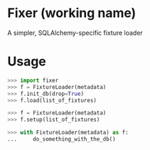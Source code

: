 # Fixer (working name)

A simpler, SQLAlchemy-specific fixture loader


# Usage

```python
>>> import fixer
>>> f = FixtureLoader(metadata)
>>> f.init_db(drop=True)
>>> f.load(list_of_fixtures)
```

```python
>>> f = FixtureLoader(metadata)
>>> f.setup(list_of_fixtures)
```

```python
>>> with FixtureLoader(metadata) as f:
...     do_something_with_the_db()
```